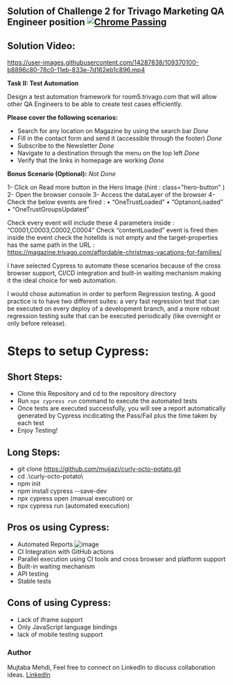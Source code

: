 
## Solution of Challenge 2 for Trivago Marketing QA Engineer position [![Chrome Passing](https://github.com/cypress-io/github-action/workflows/example-chrome/badge.svg?branch=master)](.github/workflows/main.yml)

## Solution Video:

https://user-images.githubusercontent.com/14287838/109370100-b8896c80-78c0-11eb-833e-7d162eb1c896.mp4


**Task II: Test Automation**

Design a test automation framework for room5.trivago.com that will allow other QA Engineers to  be able to create test cases efficiently. 

**Please cover the following scenarios:**

- Search for any location on Magazine by using the search bar *Done*
- Fill in the contact form and send it (accessible through the footer) *Done*
- Subscribe to the Newsletter *Done*
- Navigate to a destination through the menu on the top left *Done*
- Verify that the links in homepage are working *Done*


**Bonus Scenario (Optional):**  *Not Done*
 
1- Click on Read more button in the Hero Image (hint : class="hero-button" ) 2- Open the browser console 
3- Access the dataLayer of the browser 
4- Check the below events are fired : 
• “OneTrustLoaded” 
• “OptanonLoaded” 
• “OneTrustGroupsUpdated” 

Check every event will include these 4 parameters inside : “C0001,C0003,C0002,C0004" Check “contentLoaded” event is fired then inside the event check the hotelIds is not  empty and the target-properties has the same path in the URL :  
https://magazine.trivago.com/affordable-christmas-vacations-for-families/ 



I have selected Cypress to automate these scenarios because of the cross browser support, CI/CD integration and built-in waiting mechanism making it the ideal choice for web automation. 

I would chose automation in order to perform Regression testing. A good practice is to have two different suites: a very fast regression test that can be executed on every deploy of a development branch, and a more robust regression testing suite that can be executed periodically (like overnight or only before release). 

# Steps to setup Cypress:

## Short Steps:
- Clone this Repository and cd to the repository directory
- Run `npx cypress run` command to execute the automated tests
- Once tests are executed successfully, you will see a report automatically generated by Cypress incdicating the Pass/Fail plus the time taken by each test
- Enjoy Testing!

## Long Steps:

- git clone https://github.com/mujjazi/curly-octo-potato.git
- cd .\curly-octo-potato\
- npm init
- npm install cypress --save-dev
- npx cypress open (manual execution)
or
- npx cypress run (automated execution)

## Pros os using Cypress:
- Automated Reports
![image](https://user-images.githubusercontent.com/14287838/109370915-2edb9e00-78c4-11eb-84f0-28c90f62cc93.png)
- CI Integration with GitHub actions
- Parallel execution using CI tools and cross browser and platform support
- Built-in waiting mechanism
- API testing
- Stable tests

## Cons of using Cypress:

- Lack of iframe support
- Only JavaScript language bindings
- lack of mobile testing support

### Author
Mujtaba Mehdi,
Feel free to connect on LinkedIn to discuss collaboration ideas.
[LinkedIn](https://www.linkedin.com/in/mujtabamehdi9)
